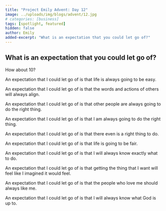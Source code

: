 ```yaml
---
title: "Project Emily Advent: Day 12"
image: ../uploads/img/blogs/advent/12.jpg
# categories: [business]
tags: [spotlight, featured]
hidden: false
author: Emily
added-excerpt: "What is an expectation that you could let go of?"
---
```


<style> em {color: black;} p a {color: #f0506e;}</style>

## What is an expectation that you could let go of?

How about 10?<br>

An expectation that I could let go of is that life is always going to be easy.<br>

An expectation that I could let go of is that the words and actions of others will always align.<br>

An expectation that I could let go of is that other people are always going to do the right thing.<br>

An expectation that I could let go of is that I am always going to do the right thing.<br>

An expectation that I could let go of is that there even is a right thing to do.<br>

An expectation that I could let go of is that life is going to be fair.<br>

An expectation that I could let go of is that I will always know exactly what to do.<br>

An expectation that I could let go of is that getting the thing that I want will feel like I imagined it would feel.<br>

An expectation that I could let go of is that the people who love me should always like me.<br>

An expectation that I could let go of is that I will always know what God is up to.<br>
